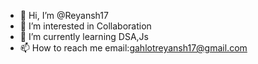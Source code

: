 - 👋 Hi, I’m @Reyansh17
- 👀 I’m interested in Collaboration
- 🌱 I’m currently learning DSA,Js
- 📫 How to reach me email:gahlotreyansh17@gmail.com


<!---
Reyansh17/Reyansh17 is a ✨ special ✨ repository because its `README.md` (this file) appears on your GitHub profile.
You can click the Preview link to take a look at your changes.
--->
